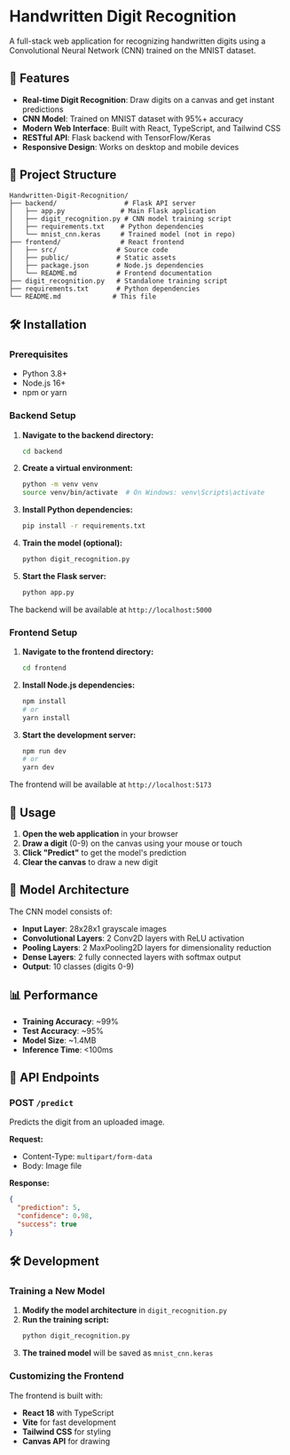 # Handwritten Digit Recognition

A full-stack web application for recognizing handwritten digits using a Convolutional Neural Network (CNN) trained on the MNIST dataset.

## 🚀 Features

- **Real-time Digit Recognition**: Draw digits on a canvas and get instant predictions
- **CNN Model**: Trained on MNIST dataset with 95%+ accuracy
- **Modern Web Interface**: Built with React, TypeScript, and Tailwind CSS
- **RESTful API**: Flask backend with TensorFlow/Keras
- **Responsive Design**: Works on desktop and mobile devices

## 📁 Project Structure

```
Handwritten-Digit-Recognition/
├── backend/                 # Flask API server
│   ├── app.py              # Main Flask application
│   ├── digit_recognition.py # CNN model training script
│   ├── requirements.txt    # Python dependencies
│   └── mnist_cnn.keras     # Trained model (not in repo)
├── frontend/               # React frontend
│   ├── src/               # Source code
│   ├── public/            # Static assets
│   ├── package.json       # Node.js dependencies
│   └── README.md          # Frontend documentation
├── digit_recognition.py   # Standalone training script
├── requirements.txt       # Python dependencies
└── README.md             # This file
```

## 🛠️ Installation

### Prerequisites

- Python 3.8+
- Node.js 16+
- npm or yarn

### Backend Setup

1. **Navigate to the backend directory:**
   ```bash
   cd backend
   ```

2. **Create a virtual environment:**
   ```bash
   python -m venv venv
   source venv/bin/activate  # On Windows: venv\Scripts\activate
   ```

3. **Install Python dependencies:**
   ```bash
   pip install -r requirements.txt
   ```

4. **Train the model (optional):**
   ```bash
   python digit_recognition.py
   ```

5. **Start the Flask server:**
   ```bash
   python app.py
   ```

The backend will be available at `http://localhost:5000`

### Frontend Setup

1. **Navigate to the frontend directory:**
   ```bash
   cd frontend
   ```

2. **Install Node.js dependencies:**
   ```bash
   npm install
   # or
   yarn install
   ```

3. **Start the development server:**
   ```bash
   npm run dev
   # or
   yarn dev
   ```

The frontend will be available at `http://localhost:5173`

## 🎯 Usage

1. **Open the web application** in your browser
2. **Draw a digit** (0-9) on the canvas using your mouse or touch
3. **Click "Predict"** to get the model's prediction
4. **Clear the canvas** to draw a new digit

## 🧠 Model Architecture

The CNN model consists of:
- **Input Layer**: 28x28x1 grayscale images
- **Convolutional Layers**: 2 Conv2D layers with ReLU activation
- **Pooling Layers**: 2 MaxPooling2D layers for dimensionality reduction
- **Dense Layers**: 2 fully connected layers with softmax output
- **Output**: 10 classes (digits 0-9)

## 📊 Performance

- **Training Accuracy**: ~99%
- **Test Accuracy**: ~95%
- **Model Size**: ~1.4MB
- **Inference Time**: <100ms

## 🔧 API Endpoints

### POST `/predict`
Predicts the digit from an uploaded image.

**Request:**
- Content-Type: `multipart/form-data`
- Body: Image file

**Response:**
```json
{
  "prediction": 5,
  "confidence": 0.98,
  "success": true
}
```

## 🛠️ Development

### Training a New Model

1. **Modify the model architecture** in `digit_recognition.py`
2. **Run the training script:**
   ```bash
   python digit_recognition.py
   ```
3. **The trained model** will be saved as `mnist_cnn.keras`

### Customizing the Frontend

The frontend is built with:
- **React 18** with TypeScript
- **Vite** for fast development
- **Tailwind CSS** for styling
- **Canvas API** for drawing